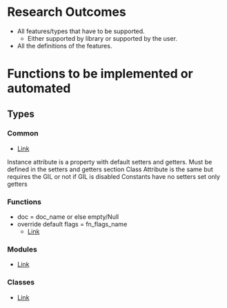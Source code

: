 # Research Outcomes

- All features/types that have to be supported.
  - Either supported by library or supported by the user.
- All the definitions of the features.

# Functions to be implemented or automated

## Types

### Common

- [Link](https://docs.python.org/3/c-api/structures.html#)

Instance attribute is a property with default setters and getters. Must be defined in the setters and getters section
Class Attribute is the same but requires the GIL or not if GIL is disabled
Constants have no setters set only getters

### Functions

- doc = doc_name or else empty/Null
- override default flags = fn_flags_name
  - [Link](https://docs.python.org/3/c-api/structures.html#c.PyMethodDef.ml_flags)

### Modules

- [Link](https://docs.python.org/3/c-api/module.html#)

### Classes

- [Link](https://docs.python.org/3/c-api/type.html#)
